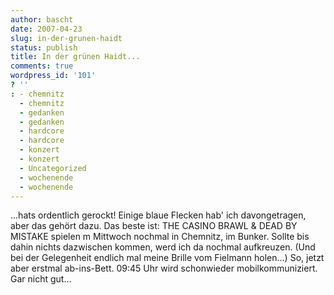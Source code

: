 ```yaml
---
author: bascht
date: 2007-04-23
slug: in-der-grunen-haidt
status: publish
title: In der grünen Haidt...
comments: true
wordpress_id: '101'
? ''
: - chemnitz
  - chemnitz
  - gedanken
  - gedanken
  - hardcore
  - hardcore
  - konzert
  - konzert
  - Uncategorized
  - wochenende
  - wochenende
---
```


...hats ordentlich gerockt! Einige blaue Flecken hab' ich
davongetragen, aber das gehört dazu. Das beste ist: THE CASINO
BRAWL & DEAD BY MISTAKE spielen m Mittwoch nochmal in Chemnitz, im
Bunker. Sollte bis dahin nichts dazwischen kommen, werd ich da
nochmal aufkreuzen. (Und bei der Gelegenheit endlich mal meine
Brille vom Fielmann holen...) So, jetzt aber erstmal ab-ins-Bett.
09:45 Uhr wird schonwieder mobilkommuniziert. Gar nicht gut...


